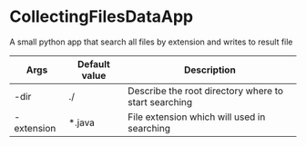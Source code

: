 # CollectingFilesDataApp
A small python app that search all files by extension and writes to result file

| Args | Default value | Description |
| --- | --- | --- |
| -dir | ./ | Describe the root directory where to start searching |
| -extension | *.java | File extension which will used in searching |